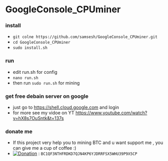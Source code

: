 # GoogleConsole_CPUminer
### install 
- ```git colne https://github.com/samsesh/GoogleConsole_CPUminer.git```
- ```cd GoogleConsole_CPUminer```
- ```sudo install.sh```
### run
- edit run.sh for config 
- ```nano run.sh```
- then run ```sudo run.sh``` for mining
### get free debain server on google 
- just go to https://shell.cloud.google.com and login
- for more see my vidoe on YT https://www.youtube.com/watch?v=hX8s7OuSntk&t=137s
### donate me 
- If this project very help you to mining BTC  and u want support me , you can give me a cup of coffee :)
- [![Donation](https://img.shields.io/badge/BITCOIN-donate-yellow.svg)](bitcoin:BC1QF3NTHFRDKD7QJN4KP6YJDRRFSX5WHU39P9X5CP) : ```BC1QF3NTHFRDKD7QJN4KP6YJDRRFSX5WHU39P9X5CP```

